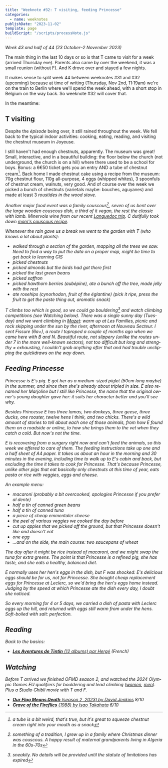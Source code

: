 ```yaml
---
title: "Weeknote #32: T visiting, feeding Princesse"
categories:
  - name: weeknotes
publishDate: "2023-11-02"
template: page
buildScript: "/scripts/processNote.js"
---
```


_Week 43 and half of 44 (23 October–2 November 2023)_

The main thing in the last 10 days or so is that T came to visit for a week (arrived Thursday eve). Parents also came by over the weekend, it was a small reunion (without F). And K drove over and stayed a few nights.

It makes sense to split week 44 between weeknotes #31 and #32 (upcoming) because at time of writing (Thursday, Nov 2nd, 11:19am) we're on the train to Berlin where we'll spend the week ahead, with a short stop in Belgium on the way back. So weeknote #32 will cover that.

In the meantime:

## T visiting

Despite the <em lang="fr">épisode</em> being over, it still rained throughout the week. We fell back to the typical indoor activities: cooking, eating, reading, and visiting the chestnut museum in Joyeuse.

I still haven't had enough chestnuts, apparently. The museum was great! Small, interactive, and in a beautiful building: the floor below the church (not underground, the church is on a hill) where there used to be a school for boys. Bonus: a 6€50 ticket gets you an entry AND a tube of chestnut cream[^1]. Back home I made chestnut cake using a recipe from the museum: 70g chestnut flour, 110g all-purpose, 4 eggs (whipped whites), 3 spoonfuls of chestnut cream, walnuts, very good. And of course over the week we picked a bunch of chestnuts (varietals maybe: bouches, aguyanes) and made at least 3 <em lang="fr">roustides</fr> in the wood stove.

Another major food event was a family couscous[^2], seven of us bent over the large wooden couscous dish, a third of it vegan, the rest the classic with lamb. Minervois wine from our recent [Languedoc trip](/notes/weeknote-29-languedoc-trip/). C dutifully took down [mom's couscous recipe](https://clarale.com/recipes/couscous/).

Whenever the rain gave us a break we went to the garden with T (who knows a lot about plants):

- walked through a section of the garden, mapping all the trees we saw. Need to find a way to put the data on a proper map, might be time to get back to learning GIS
- picked chestnuts
- picked almonds but the birds had got there first
- picked the last green beans
- picked saffron
- picked hawthorn berries (<em lang="fr">aubépine</em>), ate a bunch off the tree, made jelly with the rest
- ate rosehips (<em lang="fr">cynorhodon</em>, fruit of the <em lang="fr">églantine</em>) (pick it ripe, press the fruit to get the paste thing out, aromatic snack)

T climbs too which is good, so we could go bouldering[^3] and watch climbing competitions (see _Watching_ below). There was a single sunny day (Tuesday) and we went climbing in [Mazet](https://www.ffme.fr/sne-fiche/637/): warm up at _Les Familles_, picnic and rock skipping under the sun by the river, afternoon at _Nouveau Secteur_. I sent _Fissure_ (6a+), a route I toproped a couple of months ago when we came here with B and N. Beautiful route, not slippery (unlike the routes under 7 in the more well-known sectors), not too difficult but long and strengthy = exhausting, I couldn't grab anything after that and had trouble unclipping the quickdraws on the way down.

## Feeding Princesse

Princesse is E's pig. E got her as a medium-sized piglet (50cm long maybe) in the summer, and since then she's already about tripled in size. E also renamed her Marjoline but I still like Princesse, the name that the original owner's young daughter gave her: it suits her character better and you'll see why.

Besides Princesse E has three lamas, two donkeys, three geese, three ducks, one rooster, twelve hens I think, and two chicks. There's a wild amount of stories to tell about each one of those animals, from how E found them on a roadside or online, to how she brings them to the vet when they catch a cold. But now's not the time.

E is recovering from a surgery right now and can't feed the animals, so this week we offered to care of them. The feeding instructions take up one and a half sheet of A4 paper. It takes us about an hour in the morning and 30 minutes in the evening, including time to walk up to E's cabin and back, but excluding the time it takes to cook for Princesse. That's because Princesse, unlike other pigs that eat basically only chestnuts at this time of year, eats pasta or rice with veggies, eggs and cheese.

An example menu:

- macaroni (probably a bit overcooked, apologies Princesse if you prefer _al dente_)
- half a tin of canned green beans
- half a tin of canned tuna
- a piece of cheap emmentaler cheese
- the peel of various veggies we cooked the day before
- cut up apples that we picked off the ground, but that Princesse doesn't like and doesn't eat
- one egg
- ...and on the side, the main course: two saucepans of wheat

The day after it might be rice instead of macaroni, and we might swap the tuna for extra greens. The point is that Princesse is a refined pig, she has taste, and she eats a healthy, balanced diet.

E normally uses her hen's eggs in the dish, but F was shocked: E's delicious eggs should be for us, not for Princesse. She bought cheap replacement eggs for Princesse at Leclerc, so we'd bring the hen's eggs home instead. Judging by the speed at which Princesse ate the dish every day, I doubt she noticed.

So every morning for 4 or 5 days, we carried a dish of pasta with Leclerc eggs up the hill, and returned with eggs still warm from under the hens. Soft-boiled with salt: perfection.

## Reading

Back to the basics:

- [**Les Aventures de Tintin** (12 albums) par Hergé](/notes/les-aventures-de-tintin-par-herge/) (French)

## Watching

Before T arrived we finished OFMD season 2, and watched the 2024 Olympic Games EU qualifiers for bouldering and lead climbing ([women](https://www.youtube.com/watch?v=_gEStUMjzIE), [men](https://www.youtube.com/watch?v=FOQ4CxiN2Z4)). Plus a Studio Ghibli movie with T and F.

- [**Our Flag Means Death** (season 2, 2023) by David Jenkins](/notes/our-flag-means-death-season-2-by-david-jenkins/) 8/10
- [**Grave of the Fireflies** (1988) by Isao Takahata](/notes/grave-of-the-fireflies-by-isao-takahata/) 6/10

[^1]: a tube is a bit weird, that's true, but it's great to squeeze chestnut cream right into your mouth as a snack
[^2]: something of a tradition, I grew up in a family where Christmas dinner was couscous. A happy result of maternal grandparents living in Algeria in the 60s-70s
[^3]: sneakily. No details will be provided until the statute of limitations has expired
